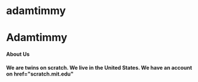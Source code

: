 # adamtimmy
<html>
<body><h1>Adamtimmy</h1>
  <h4>About Us<h4>
<p>We are twins on scratch. We live in the United States. We have an account on <a>href="scratch.mit.edu"</a></p>
